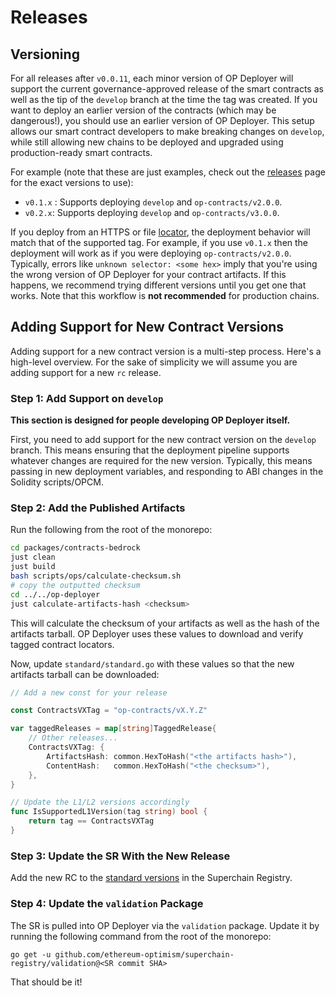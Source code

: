 # Releases

## Versioning

For all releases after `v0.0.11`, each minor version of OP Deployer will support the current governance-approved
release of the smart contracts as well as the tip of the `develop` branch at the time the tag was created. If you
want to deploy an earlier version of the contracts (which may be dangerous!), you should use an earlier version of
OP Deployer. This setup allows our smart contract developers to make breaking changes on `develop`, while still
allowing new chains to be deployed and upgraded using production-ready smart contracts.

For example (note that these are just examples, check out the [releases][releases] page for the exact versions to use):

- `v0.1.x` : Supports deploying `develop` and `op-contracts/v2.0.0`.
- `v0.2.x`: Supports deploying `develop` and `op-contracts/v3.0.0`.

If you deploy from an HTTPS or file [locator](./artifacts-locators.md), the deployment behavior will match that of
the supported tag. For example, if you use `v0.1.x` then the deployment will work as if you were deploying
`op-contracts/v2.0.0`. Typically, errors like `unknown selector: <some hex>` imply that you're using the wrong
version of OP Deployer for your contract artifacts. If this happens, we recommend trying different versions until
you get one that works. Note that this workflow is **not recommended** for production chains.

[releases]: https://github.com/ethereum-optimism/optimism/releases

## Adding Support for New Contract Versions



Adding support for a new contract version is a multi-step process. Here's a high-level overview. For the sake of 
simplicity we will assume you are adding support for a new `rc` release.

### Step 1: Add Support on `develop`

**This section is designed for people developing OP Deployer itself.**

First, you need to add support for the new contract version on the `develop` branch. This means ensuring that the
deployment pipeline supports whatever changes are required for the new version. Typically, this means passing in new
deployment variables, and responding to ABI changes in the Solidity scripts/OPCM.

### Step 2: Add the Published Artifacts

Run the following from the root of the monorepo:

```bash
cd packages/contracts-bedrock
just clean
just build
bash scripts/ops/calculate-checksum.sh
# copy the outputted checksum
cd ../../op-deployer
just calculate-artifacts-hash <checksum>
```

This will calculate the checksum of your artifacts as well as the hash of the artifacts tarball. OP Deployer uses 
these values to download and verify tagged contract locators.

Now, update `standard/standard.go` with these values so that the new artifacts tarball can be downloaded:

```go
// Add a new const for your release

const ContractsVXTag = "op-contracts/vX.Y.Z"

var taggedReleases = map[string]TaggedRelease{
	// Other releases...
	ContractsVXTag: {
		ArtifactsHash: common.HexToHash("<the artifacts hash>"),
		ContentHash:   common.HexToHash("<the checksum>"),
	},
}

// Update the L1/L2 versions accordingly
func IsSupportedL1Version(tag string) bool {
	return tag == ContractsVXTag
}
```

### Step 3: Update the SR With the New Release

Add the new RC to the [standard versions][std-vers] in the Superchain Registry.

[std-vers]: https://github.com/ethereum-optimism/superchain-registry/tree/main/validation/standard

### Step 4: Update the `validation` Package

The SR is pulled into OP Deployer via the `validation` package. Update it by running the following command from the 
root of the monorepo:

```shell
go get -u github.com/ethereum-optimism/superchain-registry/validation@<SR commit SHA>
```

That should be it!